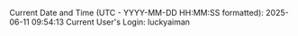 Current Date and Time (UTC - YYYY-MM-DD HH:MM:SS formatted): 2025-06-11 09:54:13
Current User's Login: luckyaiman
